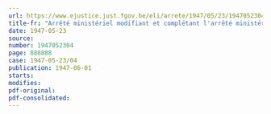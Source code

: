 ```yaml
---
url: https://www.ejustice.just.fgov.be/eli/arrete/1947/05/23/1947052304/justel
title-fr: "Arrêté ministériel modifiant et complétant l'arrêté ministériel du 6 janvier 1947 relatif à la livraison des produits laitiers"
date: 1947-05-23
source:
number: 1947052304
page: 888888
case: 1947-05-23/04
publication: 1947-06-01
starts:
modifies:
pdf-original:
pdf-consolidated:
---
```


